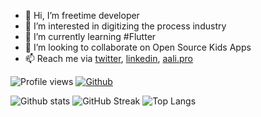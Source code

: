 

- 👋 Hi, I’m freetime developer
- 👀 I’m interested in digitizing the process industry
- 🌱 I’m currently learning #Flutter
- 💞️ I’m looking to collaborate on Open Source Kids Apps
- 📫 Reach me via [twitter](https://www.twitter.com/ashiqaliaslam), [linkedin](https://www.linkedin.com/in/ashiqaliaslam), [aali.pro](https://www.aali.pro)

![Profile views](https://visitor-badge.glitch.me/badge?page_id=ashiqaliaslam)
[![Github](https://img.shields.io/github/followers/ashiqaliaslam?label=Follow&style=social)](https://github.com/ashiqaliaslam)



![Github stats](https://github-readme-stats.vercel.app/api?username=ashiqaliaslam&show_icons=true&count_private=true&custom_title=My%20GitHub%20Stats&theme=tokyonight)
![GitHub Streak](https://github-readme-streak-stats.herokuapp.com/?user=ashiqaliaslam&theme=tokyonight)
![Top Langs](https://github-readme-stats.vercel.app/api/top-langs/?username=ashiqaliaslam&theme=tokyonight)




<br>


<!---
ashiqaliaslam/ashiqaliaslam is a ✨ special ✨ repository because its `README.md` (this file) appears on your GitHub profile.
You can click the Preview link to take a look at your changes.
--->
